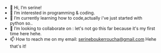 - 👋 Hi, I’m serine!
- 👀 I’m interested in programming & coding.
- 🌱 I’m currently learning how to code,actually i've just started with python so..
- 💞️ I’m looking to collaborate on : let's not go this far because it's my first time here hehe.
- 📫 How to reach me on my email: serineboukerroucha@gmail.com
Hehe that's it! 

<!---
serbkr/serbkr is a ✨ special ✨ repository because its `README.md` (this file) appears on your GitHub profile.
You can click the Preview link to take a look at your changes.
--->
